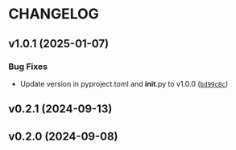 # CHANGELOG


## v1.0.1 (2025-01-07)

### Bug Fixes

- Update version in pyproject.toml and __init__.py to v1.0.0
  ([`bd99c8c`](https://github.com/NoPaperMenu/concurrent-openai/commit/bd99c8caec9a81f5a5314e84b072a781dde4a128))


## v0.2.1 (2024-09-13)


## v0.2.0 (2024-09-08)

